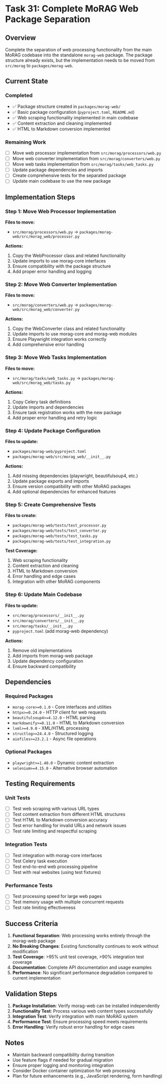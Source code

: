# Task 31: Complete MoRAG Web Package Separation

## Overview

Complete the separation of web processing functionality from the main MoRAG codebase into the standalone `morag-web` package. The package structure already exists, but the implementation needs to be moved from `src/morag` to `packages/morag-web`.

## Current State

### Completed
- ✅ Package structure created in `packages/morag-web/`
- ✅ Basic package configuration (`pyproject.toml`, `README.md`)
- ✅ Web scraping functionality implemented in main codebase
- ✅ Content extraction and cleaning implemented
- ✅ HTML to Markdown conversion implemented

### Remaining Work
- [ ] Move web processor implementation from `src/morag/processors/web.py`
- [ ] Move web converter implementation from `src/morag/converters/web.py`
- [ ] Move web tasks implementation from `src/morag/tasks/web_tasks.py`
- [ ] Update package dependencies and imports
- [ ] Create comprehensive tests for the separated package
- [ ] Update main codebase to use the new package

## Implementation Steps

### Step 1: Move Web Processor Implementation

**Files to move:**
- `src/morag/processors/web.py` → `packages/morag-web/src/morag_web/processor.py`

**Actions:**
1. Copy the WebProcessor class and related functionality
2. Update imports to use morag-core interfaces
3. Ensure compatibility with the package structure
4. Add proper error handling and logging

### Step 2: Move Web Converter Implementation

**Files to move:**
- `src/morag/converters/web.py` → `packages/morag-web/src/morag_web/converter.py`

**Actions:**
1. Copy the WebConverter class and related functionality
2. Update imports to use morag-core and morag-web modules
3. Ensure Playwright integration works correctly
4. Add comprehensive error handling

### Step 3: Move Web Tasks Implementation

**Files to move:**
- `src/morag/tasks/web_tasks.py` → `packages/morag-web/src/morag_web/tasks.py`

**Actions:**
1. Copy Celery task definitions
2. Update imports and dependencies
3. Ensure task registration works with the new package
4. Add proper error handling and retry logic

### Step 4: Update Package Configuration

**Files to update:**
- `packages/morag-web/pyproject.toml`
- `packages/morag-web/src/morag_web/__init__.py`

**Actions:**
1. Add missing dependencies (playwright, beautifulsoup4, etc.)
2. Update package exports and imports
3. Ensure version compatibility with other MoRAG packages
4. Add optional dependencies for enhanced features

### Step 5: Create Comprehensive Tests

**Files to create:**
- `packages/morag-web/tests/test_processor.py`
- `packages/morag-web/tests/test_converter.py`
- `packages/morag-web/tests/test_tasks.py`
- `packages/morag-web/tests/test_integration.py`

**Test Coverage:**
1. Web scraping functionality
2. Content extraction and cleaning
3. HTML to Markdown conversion
4. Error handling and edge cases
5. Integration with other MoRAG components

### Step 6: Update Main Codebase

**Files to update:**
- `src/morag/processors/__init__.py`
- `src/morag/converters/__init__.py`
- `src/morag/tasks/__init__.py`
- `pyproject.toml` (add morag-web dependency)

**Actions:**
1. Remove old implementations
2. Add imports from morag-web package
3. Update dependency configuration
4. Ensure backward compatibility

## Dependencies

### Required Packages
- `morag-core>=0.1.0` - Core interfaces and utilities
- `httpx>=0.24.0` - HTTP client for web requests
- `beautifulsoup4>=4.12.0` - HTML parsing
- `markdownify>=0.11.0` - HTML to Markdown conversion
- `lxml>=4.9.0` - XML/HTML processing
- `structlog>=24.4.0` - Structured logging
- `aiofiles>=23.2.1` - Async file operations

### Optional Packages
- `playwright>=1.40.0` - Dynamic content extraction
- `selenium>=4.15.0` - Alternative browser automation

## Testing Requirements

### Unit Tests
- [ ] Test web scraping with various URL types
- [ ] Test content extraction from different HTML structures
- [ ] Test HTML to Markdown conversion accuracy
- [ ] Test error handling for invalid URLs and network issues
- [ ] Test rate limiting and respectful scraping

### Integration Tests
- [ ] Test integration with morag-core interfaces
- [ ] Test Celery task execution
- [ ] Test end-to-end web processing pipeline
- [ ] Test with real websites (using test fixtures)

### Performance Tests
- [ ] Test processing speed for large web pages
- [ ] Test memory usage with multiple concurrent requests
- [ ] Test rate limiting effectiveness

## Success Criteria

1. **Functional Separation**: Web processing works entirely through the morag-web package
2. **No Breaking Changes**: Existing functionality continues to work without modification
3. **Test Coverage**: >95% unit test coverage, >90% integration test coverage
4. **Documentation**: Complete API documentation and usage examples
5. **Performance**: No significant performance degradation compared to current implementation

## Validation Steps

1. **Package Installation**: Verify morag-web can be installed independently
2. **Functionality Test**: Process various web content types successfully
3. **Integration Test**: Verify integration with main MoRAG system
4. **Performance Test**: Ensure processing speed meets requirements
5. **Error Handling**: Verify robust error handling for edge cases

## Notes

- Maintain backward compatibility during transition
- Use feature flags if needed for gradual migration
- Ensure proper logging and monitoring integration
- Consider Docker container optimization for web processing
- Plan for future enhancements (e.g., JavaScript rendering, form handling)
